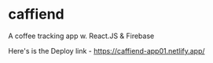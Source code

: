 # caffiend
 A coffee tracking app w. React.JS & Firebase

 Here's is the Deploy link - https://caffiend-app01.netlify.app/
